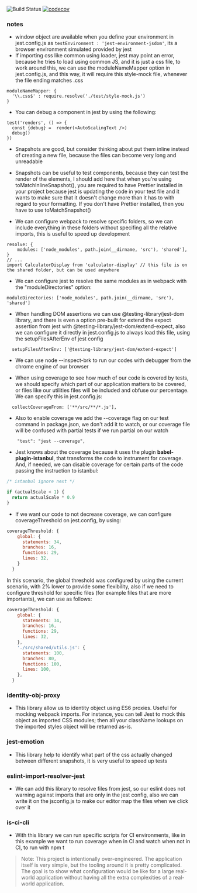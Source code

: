 <!-- prettier-ignore-start -->
![Build Status](https://api.travis-ci.com/opauloh/jest-cypress-react-babel-webpack.svg?branch=master&status=passed)
[![codecov](https://codecov.io/gh/opauloh/jest-cypress-react-babel-webpack/branch/master/graph/badge.svg)](https://codecov.io/gh/opauloh/jest-cypress-react-babel-webpack)

<!-- prettier-ignore-end -->

### notes

- window object are available when you define your environment in jest.config.js
  as `testEnvironment : 'jest-environment-jsdom'`, its a browser environment
  simulated provided by jest
- If importing css like common using loader, jest may point an error, because he
  tries to load using common JS, and it is just a css file, to work around this,
  we can use the moduleNameMapper option in jest.config.js, and this way, it
  will require this style-mock file, whenever the file ending matches .css

```
moduleNameMapper: {
  '\\.css$' : require.resolve('./test/style-mock.js')
}
```

- You can debug a component in jest by using the following:

```
test('renders', () => {
  const {debug} =  render(<AutoScalingText />)
  debug()
})
```

- Snapshots are good, but consider thinking about put them inline instead of
  creating a new file, because the files can become very long and unreadable

- Snapshots can be useful to test components, because they can test the render
  of the elements, I should add here that when you're using
  toMatchInlineSnapshot(), you are required to have Prettier installed in your
  project because jest is updating the code in your test file and it wants to
  make sure that it doesn't change more than it has to with regard to your
  formatting. If you don't have Prettier installed, then you have to use
  toMatchSnapshot()

- We can configure webpack to resolve specific folders, so we can include
  everything in these folders without specifing all the relative imports, this
  is useful to speed up development

```
resolve: {
    modules: ['node_modules', path.join(__dirname, 'src'), 'shared'],
}
// ...
import CalculatorDisplay from 'calculator-display' // this file is on the shared folder, but can be used anywhere
```

- We can configure jest to resolve the same modules as in webpack with the
  "moduleDirectories" option:

```
moduleDirectories: ['node_modules', path.join(__dirname, 'src'), 'shared']
```

- When handling DOM assertions we can use @testing-library/jest-dom library, and
  there is even a option pre-built for extend the expect assertion from jest
  with @testing-library/jest-dom/extend-expect, also we can configure it
  directly in jest.config.js to always load this file, using the
  setupFilesAfterEnv of jest config

```
  setupFilesAfterEnv: ['@testing-library/jest-dom/extend-expect']
```

- We can use node --inspect-brk to run our codes with debugger from the chrome
  engine of our browser

- When using coverage to see how much of our code is covered by tests, we should
  specify which part of our application matters to be covered, or files like our
  utilities files will be included and obfuse our percentage. We can specify
  this in jest.config.js:

```
  collectCoverageFrom: ['**/src/**/*.js'],
```

- Also to enable coverage we add the --coverage flag on our test command in
  package.json, we don't add it to watch, or our coverage file will be confused
  with partial tests if we run partial on our watch

```
    "test": "jest --coverage",
```

- Jest knows about the coverage because it uses the plugin
  **babel-plugin-istanbul**, that transforms the code to instrument for
  coverage. And, if needed, we can disable coverage for certain parts of the
  code passing the instruction to istanbul:

```js
/* istanbul ignore next */

if (actualScale < 1) {
  return actualScale * 0.9
}
```

- If we want our code to not decrease coverage, we can configure
  coverageThreshold on jest.config, by using:

```js
coverageThreshold: {
    global: {
      statements: 34,
      branches: 16,
      functions: 29,
      lines: 32,
    }
  }
```

In this scenario, the global threshold was configured by using the current
scenario, with 2% lower to provide some flexibility, also if we need to
configure threshold for specific files (for example files that are more
importants), we can use as follows:

```js
coverageThreshold: {
    global: {
      statements: 34,
      branches: 16,
      functions: 29,
      lines: 32,
    },
    './src/shared/utils.js': {
      statements: 100,
      branches: 80,
      functions: 100,
      lines: 100,
    },
  }
```

### identity-obj-proxy

- This library allow us to identity object using ES6 proxies. Useful for mocking
  webpack imports. For instance, you can tell Jest to mock this object as
  imported CSS modules; then all your className lookups on the imported styles
  object will be returned as-is.

### jest-emotion

- This library help to identify what part of the css actually changed between
  different snapshots, it is very useful to speed up tests

### eslint-import-resolver-jest

- We can add this library to resolve files from jest, so our eslint does not
  warning against imports that are only in the jest config, also we can write it
  on the jsconfig.js to make our editor map the files when we click over it

### is-ci-cli

- With this library we can run specific scripts for CI environments, like in
  this example we want to run coverage when in CI and watch when not in CI, to
  run with npm t

> Note: This project is intentionally over-engineered. The application itself is
> very simple, but the tooling around it is pretty complicated. The goal is to
> show what configuration would be like for a large real-world application
> without having all the extra complexities of a real-world application.
